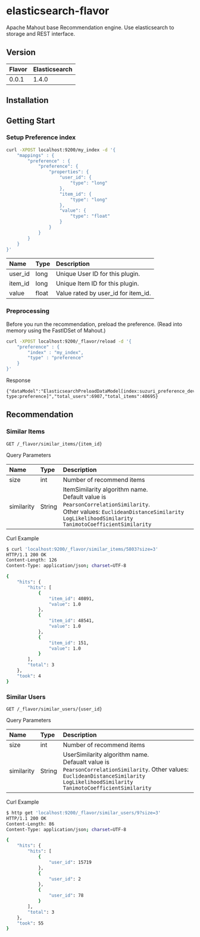 # elasticsearch-flavor

Apache Mahout base Recommendation engine.
Use elasticsearch to storage and REST interface.

## Version

| Flavor | Elasticsearch |
|:-------|:-------------|
| 0.0.1  | 1.4.0        |

## Installation


## Getting Start

### Setup Preference index

```bash
curl -XPOST localhost:9200/my_index -d '{
    "mappings" : {
        "preference" : {
            "preference": {
                "properties": {
                    "user_id": {
                        "type": "long"
                    },
                    "item_id": {
                        "type": "long"
                    },
                    "value": {
                        "type": "float"
                    }
                }
            }
        }
    }
}'
```

|Name     | Type  | Description                    |
|:------- |:------|:--------------------------------|
| user_id | long  | Unique User ID for this plugin. |
| item_id | long  | Unique Item ID for this plugin. |
| value   | float | Value rated by user_id for item_id. |

### Preprocessing

Before you run the recommendation, preload the preference.
(Read into memory using the FastIDSet of Mahout.)

```bash
curl -XPOST localhost:9200/_flavor/reload -d '{
    "preference" : {
        "index" : "my_index",
        "type" : "preference"
    }
}'
```

Response
```
{"dataModel":"ElasticsearchPreloadDataModel[index:suzuri_preference_development type:preference]","total_users":6907,"total_items":40695}
```

## Recommendation

### Similar Items

```
GET /_flavor/similar_items/{item_id}
```

Query Parameters

| Name       | Type        | Description                   |
|:-----------|:------------|:------------------------------|
| size       | int         | Number of recommend items     |
| similarity | String      | ItemSimilarity algorithm name.<br>Default value is `PearsonCorrelationSimilarity`. <br>Other values: `EuclideanDistanceSimilarity`<br>`LogLikelihoodSimilarity`<br>`TanimotoCoefficientSimilarity` |


Curl Example
```bash
$ curl 'localhost:9200/_flavor/similar_items/5803?size=3'
HTTP/1.1 200 OK
Content-Length: 126
Content-Type: application/json; charset=UTF-8

{
    "hits": {
        "hits": [
            {
                "item_id": 40891,
                "value": 1.0
            },
            {
                "item_id": 48541,
                "value": 1.0
            },
            {
                "item_id": 151,
                "value": 1.0
            }
        ],
        "total": 3
    },
    "took": 4
}
```

### Similar Users

```
GET /_flavor/similar_users/{user_id}
```

Query Parameters

| Name       | Type        | Description                   |
|:-----------|:------------|:------------------------------|
| size       | int         | Number of recommend items     |
| similarity | String      | UserSimilarity algorithm name.<br>Defaualt value is `PearsonCorrelationSimilarity`. Other values: `EuclideanDistanceSimilarity`<br>`LogLikelihoodSimilarity`<br>`TanimotoCoefficientSimilarity` |


Curl Example

```bash
$ http get 'localhost:9200/_flavor/similar_users/9?size=3'
HTTP/1.1 200 OK
Content-Length: 86
Content-Type: application/json; charset=UTF-8

{
    "hits": {
        "hits": [
            {
                "user_id": 15719
            },
            {
                "user_id": 2
            },
            {
                "user_id": 78
            }
        ],
        "total": 3
    },
    "took": 55
}
```

